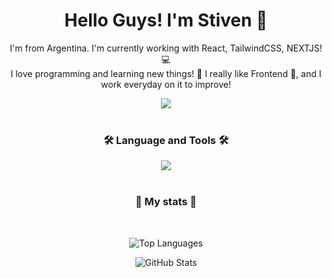 <div align="center">
  <h1>Hello Guys! I'm Stiven 🦎</h1>
  <p>
   I'm from Argentina. I'm currently working with React, TailwindCSS, NEXTJS! 💻<br>
  I love programming and learning new things! 🚀 I really like Frontend 🎨, and I work everyday on it to improve!</p>
  <a href="https://www.linkedin.com/in/airtor-stiven-vusanovich-2a6358261/" target="_blank">
    <img src="https://img.shields.io/badge/LinkedIn-0077B5?style=for-the-badge&logo=linkedin&logoColor=white" />
  </a>
</div>
<div align="center">
  <br>
  <h3> 🛠️ Language and Tools 🛠️</h2>
  <img src="https://skillicons.dev/icons?i=js,react,py,tailwind,sass,git,vite,figma,nodejs,ts,nextjs,electron" />
</div>
<div align="center">
  <br>
  <h3> 🚀 My stats 🚀</h2>
  <br>
  <p align="center">
  <img src="https://github-readme-stats-lovat-eight-62.vercel.app/api/top-langs/?username=StivenCodess&theme=dracula&hide_border=true&border_radius=20&layout=compact" alt="Top Languages">
</p>
<p align="center">
  <img src="https://github-readme-stats-lovat-eight-62.vercel.app/api?username=StivenCodess&show_icons=true&theme=dracula&hide_border=true&border_radius=20" alt="GitHub Stats">
</p>

</div>



